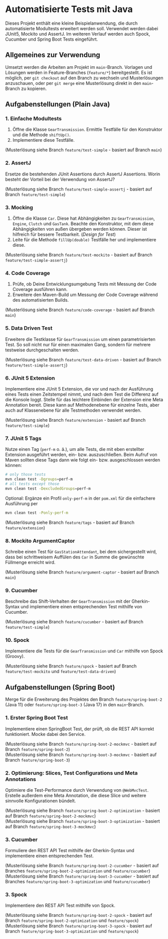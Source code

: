 # Automatisierte Tests mit Java

Dieses Projekt enthält eine kleine Beispielanwendung, die durch automatisierte Modultests 
erweitert werden soll. Verwendet werden dabei JUnit5, Mockito und AssertJ. Im weiteren Verlauf
werden auch Spock, Cucumber und Spring Boot Tests eingeführt.

## Allgemeines zur Verwendung

Umsetzt werden die Arbeiten am Projekt im `main`-Branch. Vorlagen und Lösungen werden in 
Feature-Branches (`feature/*`) bereitgestellt. Es ist möglich, per `git checkout` auf den Branch
zu wechseln und Musterlösungen anzuschauen, oder per `git merge` eine Musterlösung direkt in den
`main`-Branch zu kopieren.

## Aufgabenstellungen (Plain Java)

### 1. Einfache Modultests

1. Öffne die Klasse `GearTransmission`. Ermittle Testfälle für den Konstruktor 
   und die Methode `shiftUp()`.
2. Implementiere diese Testfälle.

(Musterlösung siehe Branch `feature/test-simple` - basiert auf Branch `main`)

### 2. AssertJ

Ersetze die bestehenden JUnit Assertions durch AssertJ Assertions. Worin besteht der Vorteil bei der Verwendung von AssertJ?

(Musterlösung siehe Branch `feature/test-simple-assertj` - basiert auf Branch `feature/test-simple`)

### 3. Mocking

1. Öffne die Klasse `Car`. Diese hat Abhängigkeiten zu `GearTransmission`, `Engine`, 
   `Clutch` und `GasTank`. Beachte den Konstruktor, mit dem diese Abhängigkeiten von 
   außen übergeben werden können. Dieser ist hilfreich für bessere Testbarkeit.
   (*Design for Test*)
2. Leite für die Methode `fillUp(double)` Testfälle her und implementiere diese.

(Musterlösung siehe Branch `feature/test-mockito` - basiert auf Branch `feature/test-simple-assertj`)

### 4. Code Coverage

1. Prüfe, ob Deine Entwicklungsumgebung Tests mit Messung der Code Coverage ausführen kann.
2. Erweitere den Maven-Build um Messung der Code Coverage während des automatisierten Builds.

(Musterlösung siehe Branch `feature/code-coverage` - basiert auf Branch `main`)

### 5. Data Driven Test

Erweitere die Testklasse für `GearTransmission` um einen parametrisierten Test.
So soll nicht nur für einen maximalen Gang, sondern für mehrere testweise durchgeschalten werden.

(Musterlösung siehe Branch `feature/test-data-driven` - basiert auf Branch `feature/test-simple-assertj`)

### 6. JUnit 5 Extension

Implementiere eine JUnit 5 Extension, die vor und nach der Ausführung eines Tests einen
Zeitstempel nimmt, und nach dem Test die Differenz auf die Konsole loggt. Stelle für das leichtere 
Einbinden der Extension eine Meta Annotation bereit. Diese kann auf Methodenebene für einzelne Tests,
aber auch auf Klassenebene für alle Testmethoden verwendet werden.

(Musterlösung siehe Branch `feature/extension` - basiert auf Branch `feature/test-simple`)

### 7. JUnit 5 Tags

Nutze einen Tag (`perf-m` o. ä.), um alle Tests, die mit eben erstellter Extension ausgeführt werden, ein- bzw. auszuschließen.
Beim Aufruf von Maven sollten diese Tags dann wie folgt ein- bzw. ausgeschlossen werden können:

```bash
# only those tests
mvn clean test -Dgroups=perf-m
# all tests except those
mvn clean test -DexcludedGroups=perf-m
```

Optional: Ergänze ein Profil `only-perf-m` in der `pom.xml` für die einfachere Ausführung per 

```bash
mvn clean test -Ponly-perf-m
```

(Musterlösung siehe Branch `feature/tags` - basiert auf Branch `feature/extension`)

### 8. Mockito ArgumentCaptor

Schreibe einen Test für `GasStationAttendant`, bei dem sichergestellt wird, dass bei schrittweisem Auffülen des `Car` in Summe
die gewünschte Füllmenge erreicht wird.

(Musterlösung siehe Branch `feature/argument-captor` - basiert auf Branch `main`)

### 9. Cucumber

Beschreibe das Shift-Verhalten der `GearTransmission` mit der Gherkin-Syntax und implementiere einen entsprechenden Test
mithilfe von Cucumber.

(Musterlösung siehe Branch `feature/cucumber` - basiert auf Branch `feature/test-simple`)

### 10. Spock

Implementiere die Tests für die `GearTransmission` und `Car` mithilfe von Spock (Groovy).

(Musterlösung siehe Branch `feature/spock` - basiert auf Branch `feature/test-mockito` und `feature/test-data-driven`)

## Aufgabenstellungen (Spring Boot)

Merge für die Erweiterung des Projektes den Branch `feature/spring-boot-2` (Java 11) oder `feature/spring-boot-3` (Java 17) in den
`main`-Branch.

### 1. Erster Spring Boot Test

Implementiere einen SpringBoot Test, der prüft, ob die REST API korrekt funktioniert. Mocke dabei den Service.

(Musterlösung siehe Branch `feature/spring-boot-2-mockmvc` - basiert auf Branch `feature/spring-boot-2`)\
(Musterlösung siehe Branch `feature/spring-boot-3-mockmvc` - basiert auf Branch `feature/spring-boot-3`)

### 2. Optimierung: Slices, Test Configurations und Meta Annotations

Optimiere die Test-Performance durch Verwendung von `@WebMvcTest`. Erstelle außerdem eine Meta Annotation,
die diese Slice und weitere sinnvolle Konfigurationen bündelt.

(Musterlösung siehe Branch `feature/spring-boot-2-optimization` - basiert auf Branch `feature/spring-boot-2-mockmvc`)\
(Musterlösung siehe Branch `feature/spring-boot-3-optimization` - basiert auf Branch `feature/spring-boot-3-mockmvc`)

### 3. Cucumber

Formuliere den REST API Test mithilfe der Gherkin-Syntax und implementiere einen entsprechenden Test.

(Musterlösung siehe Branch `feature/spring-boot-2-cucumber` - basiert auf Branches `feature/spring-boot-2-optimization` und `feature/cucumber`)\
(Musterlösung siehe Branch `feature/spring-boot-3-cucumber` - basiert auf Branches `feature/spring-boot-3-optimization` und `feature/cucumber`)

### 3. Spock

Implementiere den REST API Test mithilfe von Spock.

(Musterlösung siehe Branch `feature/spring-boot-2-spock` - basiert auf Branch `feature/spring-boot-2-optimization` und `feature/spock`)\
(Musterlösung siehe Branch `feature/spring-boot-3-spock` - basiert auf Branch `feature/spring-boot-3-optimization` und `feature/spock`)



